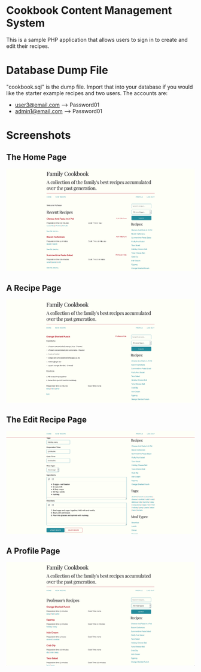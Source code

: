 # Cookbook Content Management System
This is a sample PHP application that allows users to sign in to create and edit their recipes.
# Database Dump File
"cookbook.sql" is the dump file. Import that into your database if you would like the starter example recipes and two users.
The accounts are:
- user3@email.com --> Password01
- admin1@email.com --> Password01

# Screenshots
## The Home Page
![Home Page](homepage.png)
## A Recipe Page
![Recipe](recipe.png)
## The Edit Recipe Page
![Edit Recipe](edit.png)
## A Profile Page
![Profile Page](profile.png)
